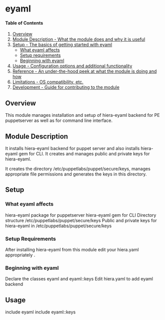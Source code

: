 # eyaml

#### Table of Contents

1. [Overview](#overview)
2. [Module Description - What the module does and why it is useful](#module-description)
3. [Setup - The basics of getting started with eyaml](#setup)
    * [What eyaml affects](#what-eyaml-affects)
    * [Setup requirements](#setup-requirements)
    * [Beginning with eyaml](#beginning-with-eyaml)
4. [Usage - Configuration options and additional functionality](#usage)
5. [Reference - An under-the-hood peek at what the module is doing and how](#reference)
5. [Limitations - OS compatibility, etc.](#limitations)
6. [Development - Guide for contributing to the module](#development)

## Overview

This module manages installation and setup of hiera-eyaml backend for PE puppetserver as well as for command line interface.

## Module Description

It installs hiera-eyaml backend for puppet server and also installs hiera-eyaml gem for CLI.
It creates and manages public and private keys for hiera-eyaml.

It creates the directory /etc/puppetlabs/puppet/secure/keys, manages appropriate file permissions and generates the keys in this directory.

## Setup

### What eyaml affects

hiera-eyaml package for puppetserver
hiera-eyaml gem for CLI
Directory structure /etc/puppetlabs/puppet/secure/keys
Public and private keys for hiera-eyaml in /etc/puppetlabs/puppet/secure/keys

### Setup Requirements 

After installing hiera-eyaml from this module edit your hiera.yaml appropriately .

### Beginning with eyaml

Declare the classes eyaml and eyaml::keys
Edit hiera.yaml to add eyaml backend

## Usage

include eyaml
include eyaml::keys

